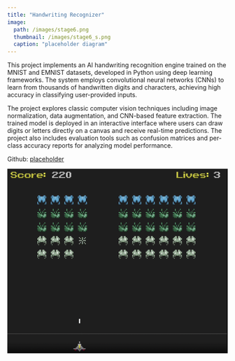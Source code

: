 ```yaml
---
title: "Handwriting Recognizer"
image: 
  path: /images/stage6.png
  thumbnail: /images/stage6_s.png
  caption: "placeholder diagram"
---
```


This project implements an AI handwriting recognition engine trained on the MNIST and EMNIST datasets, developed in Python using deep learning frameworks. The system employs convolutional neural networks (CNNs) to learn from thousands of handwritten digits and characters, achieving high accuracy in classifying user-provided inputs.

The project explores classic computer vision techniques including image normalization, data augmentation, and CNN-based feature extraction. The trained model is deployed in an interactive interface where users can draw digits or letters directly on a canvas and receive real-time predictions. The project also includes evaluation tools such as confusion matrices and per-class accuracy reports for analyzing model performance.

Github: <a href="https://github.com">placeholder</a>

![placeholder](/images/stage6.png)
